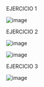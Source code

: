 EJERCICIO 1 

![image](https://github.com/user-attachments/assets/e9d61186-3cbf-4d42-b569-5801e41bfaa6)

EJERCICIO 2 

![image](https://github.com/user-attachments/assets/324711ed-0f54-4370-acf1-96b3322b4193)

![image](https://github.com/user-attachments/assets/0090925b-c46d-446e-ab4d-996608adab9d)

EJERCICIO 3

![image](https://github.com/user-attachments/assets/92642753-64c7-437b-a30d-8c67f76823e4)

